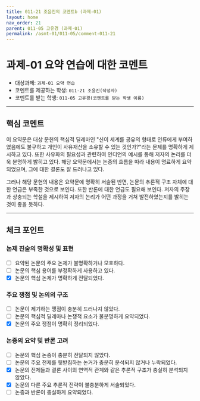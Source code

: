 ```yaml
---
title: 011-21 조윤진의 코멘트b (과제-01) 
layout: home
nav_order: 21
parent: 011-05 고유경 (과제-01)
permalink: /asmt-01/011-05/comment-011-21
---
```


# 과제-01 요약 연습에 대한 코멘트

- 대상과제: `과제-01 요약 연습`
- 코멘트를 제공하는 학생: `011-21 조윤진(작성자)` 
- 코멘트를 받는 학생: `011-05 고유경(코멘트를 받는 학생 이름)` 

---

## 핵심 코멘트

이 요약문은 대상 문헌의 핵심적 딜레마인 "신이 세계를 공유의 형태로 인류에게 부여하였음에도 불구하고 개인이 사유재산을 소유할 수 있는 것인가?"라는 문제를 명확하게 제시하고 있다. 또한 사유화의 필요성과 관련하여 인디언의 예시를 통해 저자의 논리를 더욱 분명하게 밝히고 있다. 해당 요약문에서는 논증의 흐름을 따라 내용이 명료하게 요약되었으며, 그에 대한 결론도 잘 드러나고 있다.

그러나 해당 문헌의 내용은 요약문에 명확히 서술된 반면, 논문의 추론적 구조 자체에 대한 언급은 부족한 것으로 보인다. 또한 반론에 대한 언급도 필요해 보인다. 저자의 주장과 상충되는 학설을 제시하여 저자의 논리가 어떤 과정을 거쳐 발전하였는지를 밝히는 것이 좋을 듯하다.

---

## 체크 포인트

### 논제 진술의 명확성 및 표현  
- [ ] 요약된 논문의 주요 논제가 불명확하거나 모호하다.  
- [ ] 논문의 핵심 용어를 부정확하게 사용하고 있다.  
- [x] 논문의 핵심 논제가 명확하게 전달되었다.  

### 주요 쟁점 및 논의의 구조  
- [ ] 논문이 제기하는 쟁점이 충분히 드러나지 않았다.  
- [ ] 논문의 핵심적 딜레마나 논쟁적 요소가 불분명하게 요약되었다.  
- [x] 논문의 주요 쟁점이 명확히 정리되었다.  

### 논증의 요약 및 반론 고려  
- [ ] 논문의 핵심 논증이 충분히 전달되지 않았다.  
- [ ] 논문의 주요 전제를 뒷받침하는 논거가 충분히 분석되지 않거나 누락되었다.  
- [x] 논문의 전제들과 결론 사이의 연역적 관계와 같은 추론적 구조가 충실히 분석되지 않았다.  
- [x] 논문의 다른 주요 추론적 전략이 불충분하게 서술되었다.
- [ ] 논증과 반론이 충실하게 요약되었다. 
